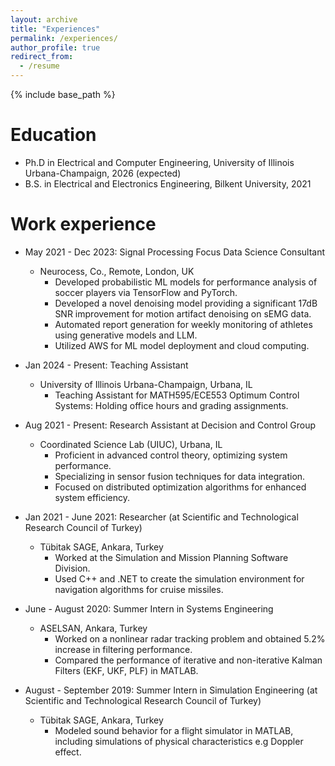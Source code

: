 ```yaml
---
layout: archive
title: "Experiences"
permalink: /experiences/
author_profile: true
redirect_from:
  - /resume
---
```


{% include base_path %}


Education
======
* Ph.D in Electrical and Computer Engineering, University of Illinois Urbana-Champaign, 2026 (expected)
* B.S. in Electrical and Electronics Engineering, Bilkent University, 2021

Work experience
======
* May 2021 - Dec 2023: Signal Processing Focus Data Science Consultant
  * Neurocess, Co., Remote, London, UK
    - Developed probabilistic ML models for performance analysis of soccer players via TensorFlow and PyTorch.
    - Developed a novel denoising model providing a significant 17dB SNR improvement for motion artifact denoising on sEMG data.
    - Automated report generation for weekly monitoring of athletes using generative models and LLM.
    - Utilized AWS for ML model deployment and cloud computing.

* Jan 2024 - Present: Teaching Assistant
  * University of Illinois Urbana-Champaign, Urbana, IL
    - Teaching Assistant for MATH595/ECE553 Optimum Control Systems: Holding office hours and grading assignments.

* Aug 2021 - Present: Research Assistant at Decision and Control Group
  * Coordinated Science Lab (UIUC), Urbana, IL
    - Proficient in advanced control theory, optimizing system performance.
    - Specializing in sensor fusion techniques for data integration.
    - Focused on distributed optimization algorithms for enhanced system efficiency.

* Jan 2021 - June 2021: Researcher (at Scientific and Technological Research Council of Turkey)
  * Tübitak SAGE, Ankara, Turkey
    - Worked at the Simulation and Mission Planning Software Division.
    - Used C++ and .NET to create the simulation environment for navigation algorithms for cruise missiles.

* June - August 2020: Summer Intern in Systems Engineering
  * ASELSAN, Ankara, Turkey
    - Worked on a nonlinear radar tracking problem and obtained 5.2% increase in filtering performance.
    - Compared the performance of iterative and non-iterative Kalman Filters (EKF, UKF, PLF) in MATLAB.

* August - September 2019: Summer Intern in Simulation Engineering (at Scientific and Technological Research Council of Turkey)
  * Tübitak SAGE, Ankara, Turkey
    - Modeled sound behavior for a flight simulator in MATLAB, including simulations of physical characteristics e.g Doppler effect.

<!--   
Skills
======
* Skill 1
* Skill 2
  * Sub-skill 2.1
  * Sub-skill 2.2
  * Sub-skill 2.3
* Skill 3

Publications
======
  <ul>{% for post in site.publications reversed %}
    {% include archive-single-cv.html %}
  {% endfor %}</ul>
  
Talks
======
  <ul>{% for post in site.talks reversed %}
    {% include archive-single-talk-cv.html  %}
  {% endfor %}</ul>
  
Teaching
======
  <ul>{% for post in site.teaching reversed %}
    {% include archive-single-cv.html %}
  {% endfor %}</ul>
  
Service and leadership
======
* Currently signed in to 43 different slack teams -->
